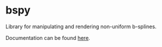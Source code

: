 # bspy
Library for manipulating and rendering non-uniform b-splines.

Documentation can be found [here](docs/index.html).